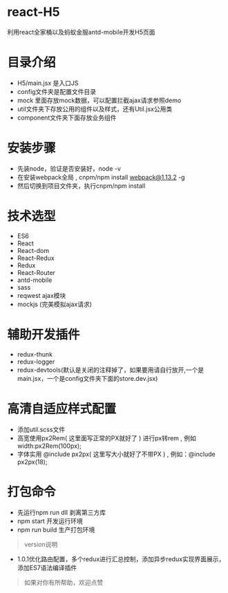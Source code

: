 # react-H5
利用react全家桶以及蚂蚁金服antd-mobile开发H5页面

# 目录介绍
* H5/main.jsx  是入口JS
* config文件夹是配置文件目录
* mock 里面存放mock数据，可以配置拦截ajax请求参照demo
* util文件夹下存放公用的组件以及样式，还有Util.jsx公用类
* component文件夹下面存放业务组件

# 安装步骤
* 先装node，验证是否安装好，node -v
* 在安装webpack全局 , cnpm/npm install webpack@1.13.2 -g
* 然后切换到项目文件夹，执行cnpm/npm install

# 技术选型
* ES6
* React
* React-dom
* React-Redux
* Redux
* React-Router
* antd-mobile
* sass
* reqwest ajax模块
* mockjs (完美模拟ajax请求)

# 辅助开发插件
* redux-thunk
* redux-logger
* redux-devtools(默认是关闭的注释掉了，如果要用请自行放开,一个是main.jsx，一个是config文件夹下面的store.dev.jsx)

# 高清自适应样式配置
* 添加util.scss文件
* 高宽使用px2Rem( 这里面写正常的PX就好了 ) 进行px转rem , 例如 width:px2Rem(100px);
* 字体实用 @include px2px( 这里写大小就好了不带PX )  , 例如：@include px2px(18);

# 打包命令
* 先运行npm run dll 剥离第三方库
* npm start  开发运行环境
* npm run build   生产打包环境

> version说明
* 1.0.1优化路由配置，多个redux进行汇总控制，添加异步redux实现界面展示，添加ES7语法编译插件

> 如果对你有所帮助，欢迎点赞

